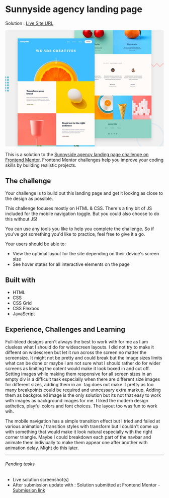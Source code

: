 # Sunnyside agency landing page

Solution : [Live Site URL](https://frontend-mentor-challenges-ecru.vercel.app/sunnyside-agency-landing-page/)

![Design preview for the Sunnyside agency landing page coding challenge](./design/desktop-preview.jpg)

This is a solution to the [Sunnyside agency landing page challenge on Frontend Mentor](https://www.frontendmentor.io/challenges/sunnyside-agency-landing-page-7yVs3B6ef). Frontend Mentor challenges help you improve your coding skills by building realistic projects.


## The challenge

Your challenge is to build out this landing page and get it looking as close to the design as possible.

This challenge focuses mostly on HTML & CSS. There's a tiny bit of JS included for the mobile navigation toggle. But you could also choose to do this without JS!

You can use any tools you like to help you complete the challenge. So if you've got something you'd like to practice, feel free to give it a go.

Your users should be able to:

- View the optimal layout for the site depending on their device's screen size
- See hover states for all interactive elements on the page


## Built with
- HTML
- CSS 
- CSS Grid
- CSS Flexbox
- JavaScript

## Experience, Challenges and Learning

Full-bleed designs aren't always the best to work with for me as I am clueless what I should do for widescreen layouts. I did not try to make it diffeent on widescreen but let it run across the screen no matter the screensize. It might not be pretty and could break but the image sizes limits what can be done or maybe I am not sure what I should rather do for wider screens as limiting the cotent would make it look boxed in and cut off. 
Setting images while making them responsive for all screen sizes in an empty div is a difficult task especially when there are different size images for different sizes, adding them in an <img> tag does not make it pretty as too many breakpoints could be required and unncessary extra markup. Adding them as background image is the only solution but its not that easy to work  with images as background images for me. 
I liked the modern design asthetics, playful colors and font choices. The layout too was fun to work wih. 

The mobile navigation has a simple transition effect but I tried and failed at various animation / transition styles with transform but I couldn't come up with something that would make it look natural especially with the right corner triangle. Maybe I could breakdown each part of the navbar and animate them indiviually to make them appear one after another with animation delay. Might do this later.

----

###### Pending tasks

- Live solution screenshot(s)
- After submission update with : Solution submitted  at Frontend Mentor - [Submission link]()